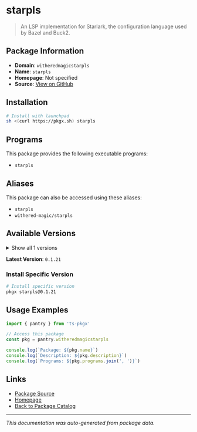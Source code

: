 # starpls

> An LSP implementation for Starlark, the configuration language used by Bazel and Buck2.

## Package Information

- **Domain**: `witheredmagicstarpls`
- **Name**: `starpls`
- **Homepage**: Not specified
- **Source**: [View on GitHub](https://github.com/pkgxdev/pantry/tree/main/projects/github.com/withered-magic/starpls/package.yml)

## Installation

```bash
# Install with launchpad
sh <(curl https://pkgx.sh) starpls
```

## Programs

This package provides the following executable programs:

- `starpls`

## Aliases

This package can also be accessed using these aliases:

- `starpls`
- `withered-magic/starpls`

## Available Versions

<details>
<summary>Show all 1 versions</summary>

- `0.1.21`

</details>

**Latest Version**: `0.1.21`

### Install Specific Version

```bash
# Install specific version
pkgx starpls@0.1.21
```

## Usage Examples

```typescript
import { pantry } from 'ts-pkgx'

// Access this package
const pkg = pantry.witheredmagicstarpls

console.log(`Package: ${pkg.name}`)
console.log(`Description: ${pkg.description}`)
console.log(`Programs: ${pkg.programs.join(', ')}`)
```

## Links

- [Package Source](https://github.com/pkgxdev/pantry/tree/main/projects/github.com/withered-magic/starpls/package.yml)
- [Homepage](#)
- [Back to Package Catalog](../package-catalog.md)

---

*This documentation was auto-generated from package data.*
